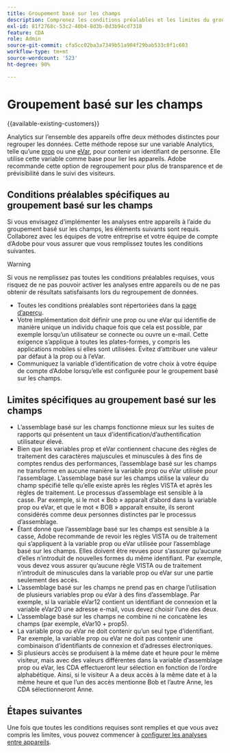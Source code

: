 ```yaml
---
title: Groupement basé sur les champs
description: Comprenez les conditions préalables et les limites du groupement de données à l’aide du groupement basé sur les champs.
exl-id: 81f2768c-53c2-40b4-8d3b-8d3b94cd7318
feature: CDA
role: Admin
source-git-commit: cfa5cc02ba3a7349b51a904f29bab533c0f1c603
workflow-type: tm+mt
source-wordcount: '523'
ht-degree: 90%

---
```


# Groupement basé sur les champs

{{available-existing-customers}}

Analytics sur l’ensemble des appareils offre deux méthodes distinctes pour regrouper les données. Cette méthode repose sur une variable Analytics, telle qu’une [prop](/help/implement/vars/page-vars/prop.md) ou une [eVar](/help/implement/vars/page-vars/evar.md), pour contenir un identifiant de personne. Elle utilise cette variable comme base pour lier les appareils. Adobe recommande cette option de regroupement pour plus de transparence et de prévisibilité dans le suivi des visiteurs.

## Conditions préalables spécifiques au groupement basé sur les champs

Si vous envisagez d’implémenter les analyses entre appareils à l’aide du groupement basé sur les champs, les éléments suivants sont requis. Collaborez avec les équipes de votre entreprise et votre équipe de compte d’Adobe pour vous assurer que vous remplissez toutes les conditions suivantes.

>[!WARNING]
>
>Si vous ne remplissez pas toutes les conditions préalables requises, vous risquez de ne pas pouvoir activer les analyses entre appareils ou de ne pas obtenir de résultats satisfaisants lors du regroupement de données.

* Toutes les conditions préalables sont répertoriées dans la [page d’aperçu](overview.md).
* Votre implémentation doit définir une prop ou une eVar qui identifie de manière unique un individu chaque fois que cela est possible, par exemple lorsqu’un utilisateur se connecte ou ouvre un e-mail. Cette exigence s’applique à toutes les plates-formes, y compris les applications mobiles si elles sont utilisées. Évitez dʼattribuer une valeur par défaut à la prop ou à lʼeVar.
* Communiquez la variable d’identification de votre choix à votre équipe de compte d’Adobe lorsqu’elle est configurée pour le groupement basé sur les champs.

## Limites spécifiques au groupement basé sur les champs

* Lʼassemblage basé sur les champs fonctionne mieux sur les suites de rapports qui présentent un taux dʼidentification/dʼauthentification utilisateur élevé.
* Bien que les variables prop et eVar contiennent chacune des règles de traitement des caractères majuscules et minuscules à des fins de comptes rendus des performances, lʼassemblage basé sur les champs ne transforme en aucune manière la variable prop ou eVar utilisée pour lʼassemblage. Lʼassemblage basé sur les champs utilise la valeur du champ spécifié telle quʼelle existe après les règles VISTA et après les règles de traitement. Le processus dʼassemblage est sensible à la casse. Par exemple, si le mot « Bob » apparaît dʼabord dans la variable prop ou eVar, et que le mot « BOB » apparaît ensuite, ils seront considérés comme deux personnes distinctes par le processus dʼassemblage.
* Étant donné que lʼassemblage basé sur les champs est sensible à la casse, Adobe recommande de revoir les règles VISTA ou de traitement qui sʼappliquent à la variable prop ou eVar utilisée pour lʼassemblage basé sur les champs. Elles doivent être revues pour sʼassurer quʼaucune dʼelles nʼintroduit de nouvelles formes du même identifiant. Par exemple, vous devez vous assurer quʼaucune règle VISTA ou de traitement nʼintroduit de minuscules dans la variable prop ou eVar sur une partie seulement des accès.
* Lʼassemblage basé sur les champs ne prend pas en charge lʼutilisation de plusieurs variables prop ou eVar à des fins dʼassemblage. Par exemple, si la variable eVar12 contient un identifiant de connexion et la variable eVar20 une adresse e-mail, vous devez choisir lʼune des deux.
* Lʼassemblage basé sur les champs ne combine ni ne concatène les champs (par exemple, eVar10 + prop5).
* La variable prop ou eVar ne doit contenir quʼun seul type dʼidentifiant. Par exemple, la variable prop ou eVar ne doit pas contenir une combinaison dʼidentifiants de connexion et dʼadresses électroniques.
* Si plusieurs accès se produisent à la même date et heure pour le même visiteur, mais avec des valeurs différentes dans la variable dʼassemblage prop ou eVar, les CDA effectueront leur sélection en fonction de lʼordre alphabétique. Ainsi, si le visiteur A a deux accès à la même date et à la même heure et que lʼun des accès mentionne Bob et lʼautre Anne, les CDA sélectionneront Anne.


## Étapes suivantes

Une fois que toutes les conditions requises sont remplies et que vous avez compris les limites, vous pouvez commencer à [configurer les analyses entre appareils](setup.md).
